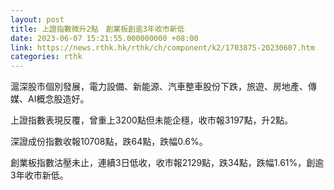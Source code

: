 ```yaml
---
layout: post
title: 上證指數微升2點　創業板創逾3年收市新低
date: 2023-06-07 15:21:55.000000000 +08:00
link: https://news.rthk.hk/rthk/ch/component/k2/1703875-20230607.htm
categories: rthk
---
```


滬深股市個別發展，電力設備、新能源、汽車整車股份下跌，旅遊、房地產、傳媒、AI概念股造好。

上證指數表現反覆，曾重上3200點但未能企穩，收市報3197點，升2點。

深證成份指數收報10708點，跌64點，跌幅0.6%。

創業板指數沽壓未止，連續3日低收，收市報2129點，跌34點，跌幅1.61%，創逾3年收市新低。
